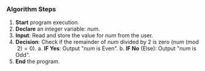 
### Algorithm Steps

1.  **Start** program execution.
2.  **Declare** an integer variable: $num$.
3.  **Input**: Read and store the value for $num$ from the user.
4.  **Decision**: Check if the remainder of $num$ divided by 2 is zero ($num \pmod 2 = 0$).
    a.  **IF Yes**: Output "$num$ is Even".
    b.  **IF No** (Else): Output "$num$ is Odd".
5.  **End** the program.
